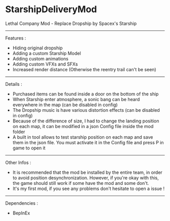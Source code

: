 # StarshipDeliveryMod
 Lethal Company Mod - Replace Dropship by Spacex's Starship
 
---
 Features :
 - Hiding original dropship
 - Adding a custom Starship Model
 - Adding custom animations
 - Adding custom VFXs and SFXs
 - Increased render distance (Otherwise the reentry trail can't be seen)
 ---
Details :
 - Purchased items can be found inside a door on the bottom of the ship
 - When Starship enter atmosphere, a sonic bang can be heard everywhere in the map (can be disabled in config)
 - The Dropship music is have various distortion effects (can be disabled in config)
 - Because of the difference of size, I had to change the landing position on each map, it can be modified in a json Config file inside the mod folder
 - A built in tool allows to test starship position on each map and save them in the json file. You must activate it in the Config file and press P in game to open it
---
Other Infos :
- It is recommended that the mod be installed by the entire team, in order to avoid position desynchronization. However, if you're okay with this, the game should still work if some have the mod and some don't.
- It's my first mod, if you see any problems don't hesitate to open a issue !
 ---
 Dependencies :
 - BepInEx
